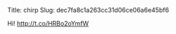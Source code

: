 Title: chirp
Slug: dec7fa8c1a263cc31d06ce06a6e45bf6

Hi! <a href="http://t.co/HRBo2oYmfW">http://t.co/HRBo2oYmfW</a>
